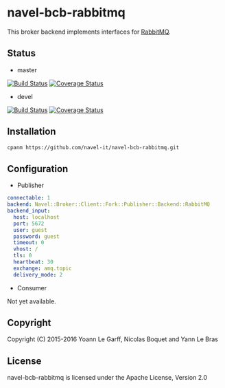 navel-bcb-rabbitmq
==================

This broker backend implements interfaces for [RabbitMQ](http://www.rabbitmq.com/documentation.html).

Status
------

- master

[![Build Status](https://travis-ci.org/Navel-IT/navel-bcb-rabbitmq.svg?branch=master)](https://travis-ci.org/Navel-IT/navel-bcb-rabbitmq?branch=master)
[![Coverage Status](https://coveralls.io/repos/github/Navel-IT/navel-bcb-rabbitmq/badge.svg?branch=master)](https://coveralls.io/github/Navel-IT/navel-bcb-rabbitmq?branch=master)

- devel

[![Build Status](https://travis-ci.org/Navel-IT/navel-bcb-rabbitmq.svg?branch=devel)](https://travis-ci.org/Navel-IT/navel-bcb-rabbitmq?branch=devel)
[![Coverage Status](https://coveralls.io/repos/github/Navel-IT/navel-bcb-rabbitmq/badge.svg?branch=devel)](https://coveralls.io/github/Navel-IT/navel-bcb-rabbitmq?branch=devel)

Installation
------------

```bash
cpanm https://github.com/navel-it/navel-bcb-rabbitmq.git
```

Configuration
-------------

- Publisher

```yaml
connectable: 1
backend: Navel::Broker::Client::Fork::Publisher::Backend::RabbitMQ
backend_input:
  host: localhost
  port: 5672
  user: guest
  password: guest
  timeout: 0
  vhost: /
  tls: 0
  heartbeat: 30
  exchange: amq.topic
  delivery_mode: 2
```

- Consumer

Not yet available.

Copyright
---------

Copyright (C) 2015-2016 Yoann Le Garff, Nicolas Boquet and Yann Le Bras

License
-------

navel-bcb-rabbitmq is licensed under the Apache License, Version 2.0
